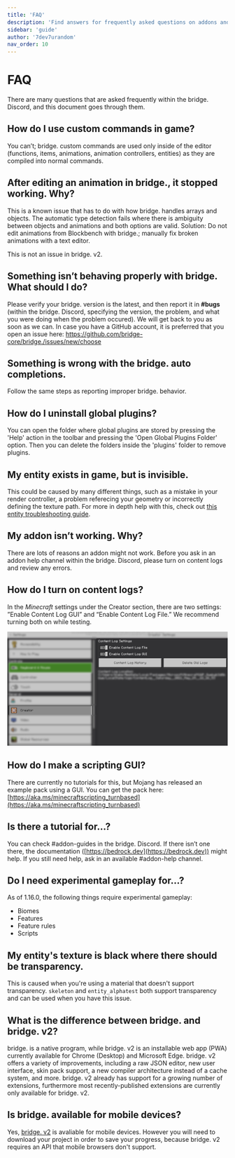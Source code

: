 ```yaml
---
title: 'FAQ'
description: 'Find answers for frequently asked questions on addons and bridge.'
sidebar: 'guide'
author: '7dev7urandom'
nav_order: 10
---
```


# FAQ

There are many questions that are asked frequently within the bridge. Discord, and this document goes through them.

## How do I use custom commands in game?

You can’t; bridge. custom commands are used only inside of the editor (functions, items, animations, animation controllers, entities) as they are compiled into normal
commands.

## After editing an animation in bridge., it stopped working. Why?

This is a known issue that has to do with how bridge. handles arrays and objects. The automatic type detection fails where there is ambiguity between objects and
animations and both options are valid. Solution: Do not edit animations from Blockbench with bridge.; manually fix broken animations with a text editor.

This is not an issue in bridge. v2.

## Something isn’t behaving properly with bridge. What should I do?

Please verify your bridge. version is the latest, and then report it in **#bugs** (within the bridge. Discord, specifying the version, the problem, and what you were
doing when the problem occured). We will get back to you as soon as we can. In case you have a GitHub account, it is preferred that you open an issue here:
https://github.com/bridge-core/bridge./issues/new/choose

## Something is wrong with the bridge. auto completions.

Follow the same steps as reporting improper bridge. behavior.

## How do I uninstall global plugins?

You can open the folder where global plugins are stored by pressing the 'Help' action in the toolbar and pressing the 'Open Global Plugins Folder' option. Then you can delete the folders inside the 'plugins' folder to remove plugins.

## My entity exists in game, but is invisible.

This could be caused by many different things, such as a mistake in your render controller, a problem referecing your geometry or incorrectly defining the texture path. For more in depth help with this, check out [this entity troubleshooting guide](https://wiki.bedrock.dev/knowledge/troubleshooting.html).

## My addon isn’t working. Why?

There are lots of reasons an addon might not work. Before you ask in an addon help channel within the bridge. Discord, please turn on content logs and review any errors.

## How do I turn on content logs?

In the _Minecraft_ settings under the Creator section, there are two settings: ”Enable Content Log GUI” and “Enable Content Log File.” We recommend turning both on while
testing.

![Enable 1.17 Content Logs](./creator.png)

## How do I make a scripting GUI?

There are currently no tutorials for this, but Mojang has released an example pack using a GUI. You can get the pack here: [https://aka.ms/minecraftscripting_turnbased](https://aka.ms/minecraftscripting_turnbased)

## Is there a tutorial for…?

You can check #addon-guides in the bridge. Discord. If there isn’t one there, the documentation ([https://bedrock.dev](https://bedrock.dev)) might help. If you still need help, ask in an
available #addon-help channel.

## Do I need experimental gameplay for…?

As of 1.16.0, the following things require experimental gameplay:

-   Biomes
-   Features
-   Feature rules
-   Scripts

## My entity's texture is black where there should be transparency.

This is caused when you're using a material that doesn't support transparency.
`skeleton` and `entity_alphatest` both support transparency and can be used when you have this issue.

## What is the difference between bridge. and bridge. v2?

bridge. is a native program, while bridge. v2 is an installable web app (PWA) currently available for Chrome (Desktop) and Microsoft Edge. bridge. v2 offers a variety of improvements, including a raw JSON editor, new user interface, skin pack support, a new compiler architecture instead of a cache system, and more. bridge. v2 already has support for a growing number of extensions, furthermore most recently-published extensions are currently only available for bridge. v2.

## Is bridge. available for mobile devices?

Yes, [bridge. v2](https://editor.bridge-core.app) is avaliable for mobile devices. However you will need to download your project in order to save your progress, because bridge. v2 requires an API that mobile browsers don't support.
